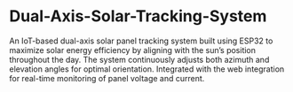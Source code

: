 # Dual-Axis-Solar-Tracking-System
An IoT-based dual-axis solar panel tracking system built using ESP32 to maximize solar energy efficiency by aligning with the sun’s position throughout the day. The system continuously adjusts both azimuth and elevation angles for optimal orientation. Integrated with the web integration for real-time monitoring of panel voltage and current.
